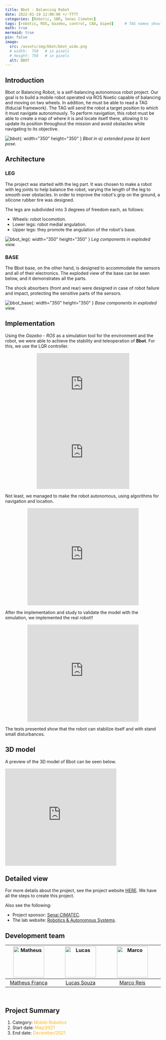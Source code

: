 ```yaml
---
title: Bbot - Balancing Robot
date: 2022-01-19 12:00:00 +/-TTTT
categories: [Robotic, SBR, Senai Cimatec]
tags: [robotic, ROS, Gazebo, control, CAD, biped]     # TAG names should always be lowercase
math: true
mermaid: true
pin: false
image:
  src: /assets/img/bbot/bbot_wide.png
  # width:  750   # in pixels
  # height: 750   # in pixels
  alt: BBOT
---
```


## Introduction

Bbot or Balancing Robot, is a self-balancing autonomous robot project. Our goal is to build a mobile robot operated via ROS Noetic capable of balancing and moving on two wheels. In addition, he must be able to read a TAG (fiducial framework). The TAG will send the robot a target position to which it must navigate autonomously. To perform navigation, this robot must be able to create a map of where it is and locate itself there, allowing it to update its position throughout the mission and avoid obstacles while navigating to its objective.

![bbot](/assets/img/bbot/bbot_cad.png){: width="350" height="350" }
_Bbot in a) extended pose b) bent pose._

## Architecture

### LEG 

The project was started with the leg part. It was chosen to make a robot with leg joints to help balance the robot, varying the length of the leg to smooth over obstacles. In order to improve the robot's grip on the ground, a silicone rubber tire was designed.

The legs are subdivided into 3 degrees of freedom each, as follows:

- Wheels: robot locomotion.
- Lower legs: robot medial angulation.
- Upper legs: they promote the angulation of the robot's base.

![bbot_leg](/assets/img/bbot/pernas_explode_ok.png){: width="350" height="350" }
_Leg components in exploded view._

### BASE

The Bbot base, on the other hand, is designed to accommodate the sensors and all of their electronics. The exploded view of the base can be seen below, and it demonstrates all the parts.

The shock absorbers (front and rear) were designed in case of robot failure and impact, protecting the sensitive parts of the sensors.

![bbot_base](/assets/img/bbot/base_explode_ok.png){: width="350" height="350" }
_Base components in exploded view._

## Implementation

Using the _Gazebo - ROS_ as a simulation tool for the environment and the robot, we were able to achieve the stability and teleoperation of **Bbot**. For this, we use the LQR controller.

<center>
<iframe width="300" height="220" src="https://www.youtube.com/embed/ycF7wwak_io" title="YouTube video player" frameborder="0" allow="accelerometer; autoplay; clipboard-write; encrypted-media; gyroscope; picture-in-picture" allowfullscreen></iframe>
<iframe width="300" height="220" src="https://www.youtube.com/embed/yk-3Swis2Z4" title="YouTube video player" frameborder="0" allow="accelerometer; autoplay; clipboard-write; encrypted-media; gyroscope; picture-in-picture" allowfullscreen></iframe>
</center>

Not least, we managed to make the robot autonomous, using algorithms for navigation and location.

<center>
<iframe width="360" height="315" src="https://www.youtube.com/embed/r0i4qWGY8_Y" title="YouTube video player" frameborder="0" allow="accelerometer; autoplay; clipboard-write; encrypted-media; gyroscope; picture-in-picture" allowfullscreen></iframe>
</center>

After the implementation and study to validate the model with the simulation, we implemented the real robot!!

<center>
<iframe width="360" height="315" src="https://www.youtube.com/embed/Q13y1XcuO6Q" title="YouTube video player" frameborder="0" allow="accelerometer; autoplay; clipboard-write; encrypted-media; gyroscope; picture-in-picture" allowfullscreen></iframe>
</center>

The tests presented show that the robot can stabilize itself and with stand small disturbances.

## 3D model

A preview of the 3D model of Bbot can be seen below.

<div class="container"> <iframe class="responsive-iframe" title="Bbot - Balancing Robot" frameborder="0" allowfullscreen mozallowfullscreen="true" webkitallowfullscreen="true" allow="autoplay; fullscreen; xr-spatial-tracking" xr-spatial-tracking execution-while-out-of-viewport execution-while-not-rendered web-share  width="360" height="315" src="https://sketchfab.com/models/af1e9072e976453ca8ecdd8a06ac1db3/embed?autostart=1"> </iframe> </div>

## Detailed view

For more details about the project, see the project website [HERE](https://braziliansinrobotics.com/project-bbot/). We have all the steps to create this project.

Also see the following:
- Project sponsor: [Senai CIMATEC](http://www.senaicimatec.com.br/en/).
- The lab website: [Robotics & Autonomous Systems](https://braziliansinrobotics.com/).

## Development team

<center>
<div>
  <div class=" col-xl-auto offset-xl-0 col-lg-4 offset-lg-0">
    <table class="table-borderless highlight">
      <thead>
        <tr>
          <th><center><img src="{{ 'assets/img/matheus_franca.jpeg' | relative_url }}" width="100" alt="Matheus" class="img-fluid rounded-circle" /></center></th>
          <th></th>
          <th><center><img src="{{ 'assets/img/lucaslins-1.png' | relative_url }}" width="100" alt="Lucas" class="img-fluid rounded-circle" /></center></th>
          <th></th>
          <th><center><img src="{{ 'assets/img/marco.jpg' | relative_url }}" width="100" alt="Marco" class="img-fluid rounded-circle"/></center></th>
          <th></th>
        </tr>
      </thead>
      <tbody>
        <tr class="font-weight-bolder" style="text-align: center margin-top: 0">
          <td width="33%"><center><a href="https://www.linkedin.com/in/matheus-frança-b62044150">Matheus França</a></center></td>
          <td></td>
          <td width="33%"><center><a href="https://linkedin.com/in/lucas-lins-souza-51b1909a">Lucas Souza</a></center></td>
          <td></td>
          <td width="33%"><center><a href="https://mhar-vell.github.io/portfolio/">Marco Reis</a></center></td>
          <td></td>
        </tr>
      </tbody>
    </table>
  </div>
</div>
</center>

<br>

## Project Summary

1. Category: <font color="#fbb117">Mobile Robotics</font>
3. Start date: <font color="#fbb117">May/2021</font>
4. End date: <font color="#fbb117">December/2021</font>